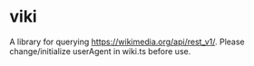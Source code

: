 # viki
A library for querying https://wikimedia.org/api/rest_v1/.
Please change/initialize userAgent in wiki.ts before use.
